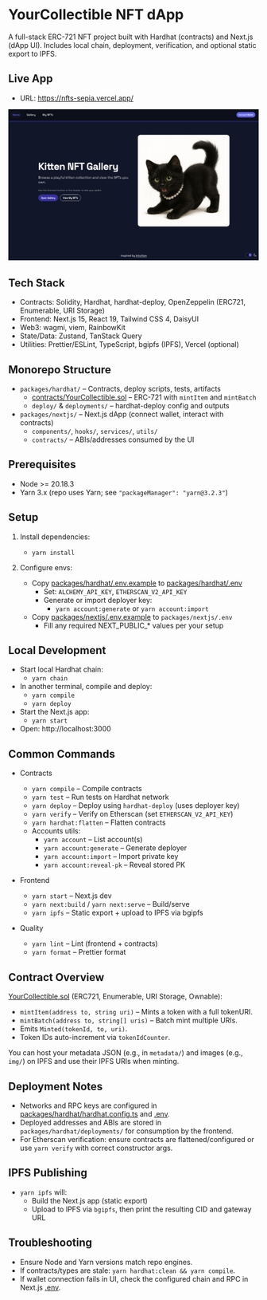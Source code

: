 # YourCollectible NFT dApp

A full-stack ERC-721 NFT project built with Hardhat (contracts) and Next.js (dApp UI). Includes local chain, deployment, verification, and optional static export to IPFS.

## Live App

- URL: https://nfts-sepia.vercel.app/

![Home page](packages/nextjs/public/img/home_page.png)

## Tech Stack

- Contracts: Solidity, Hardhat, hardhat-deploy, OpenZeppelin (ERC721, Enumerable, URI Storage)
- Frontend: Next.js 15, React 19, Tailwind CSS 4, DaisyUI
- Web3: wagmi, viem, RainbowKit
- State/Data: Zustand, TanStack Query
- Utilities: Prettier/ESLint, TypeScript, bgipfs (IPFS), Vercel (optional)

## Monorepo Structure

- `packages/hardhat/` – Contracts, deploy scripts, tests, artifacts
  - [contracts/YourCollectible.sol](packages/hardhat/contracts/YourCollectible.sol) – ERC-721 with `mintItem` and `mintBatch`
  - `deploy/` & `deployments/` – hardhat-deploy config and outputs
- `packages/nextjs/` – Next.js dApp (connect wallet, interact with contracts)
  - `components/`, `hooks/`, `services/`, `utils/`
  - `contracts/` – ABIs/addresses consumed by the UI

## Prerequisites

- Node >= 20.18.3
- Yarn 3.x (repo uses Yarn; see `"packageManager": "yarn@3.2.3"`)

## Setup

1. Install dependencies:
   - `yarn install`

2. Configure envs:
   - Copy [packages/hardhat/.env.example](packages/hardhat/.env.example) to [packages/hardhat/.env](packages/hardhat/.env)
     - Set: `ALCHEMY_API_KEY`, `ETHERSCAN_V2_API_KEY`
     - Generate or import deployer key:
       - `yarn account:generate` or `yarn account:import`
   - Copy [packages/nextjs/.env.example](packages/nextjs/.env.example) to `packages/nextjs/.env`
     - Fill any required NEXT_PUBLIC_* values per your setup

## Local Development

- Start local Hardhat chain:
  - `yarn chain`
- In another terminal, compile and deploy:
  - `yarn compile`
  - `yarn deploy`
- Start the Next.js app:
  - `yarn start`
- Open: http://localhost:3000

## Common Commands

- Contracts
  - `yarn compile` – Compile contracts
  - `yarn test` – Run tests on Hardhat network
  - `yarn deploy` – Deploy using `hardhat-deploy` (uses deployer key)
  - `yarn verify` – Verify on Etherscan (set `ETHERSCAN_V2_API_KEY`)
  - `yarn hardhat:flatten` – Flatten contracts
  - Accounts utils:
    - `yarn account` – List account(s)
    - `yarn account:generate` – Generate deployer
    - `yarn account:import` – Import private key
    - `yarn account:reveal-pk` – Reveal stored PK

- Frontend
  - `yarn start` – Next.js dev
  - `yarn next:build` / `yarn next:serve` – Build/serve
  - `yarn ipfs` – Static export + upload to IPFS via bgipfs

- Quality
  - `yarn lint` – Lint (frontend + contracts)
  - `yarn format` – Prettier format

## Contract Overview

[YourCollectible.sol](packages/hardhat/contracts/YourCollectible.sol) (ERC721, Enumerable, URI Storage, Ownable):
- `mintItem(address to, string uri)` – Mints a token with a full tokenURI.
- `mintBatch(address to, string[] uris)` – Batch mint multiple URIs.
- Emits `Minted(tokenId, to, uri)`.
- Token IDs auto-increment via `tokenIdCounter`.

You can host your metadata JSON (e.g., in `metadata/`) and images (e.g., `img/`) on IPFS and use their IPFS URIs when minting.

## Deployment Notes

- Networks and RPC keys are configured in [packages/hardhat/hardhat.config.ts](packages/hardhat/hardhat.config.ts) and [.env](packages/hardhat/.env).
- Deployed addresses and ABIs are stored in `packages/hardhat/deployments/` for consumption by the frontend.
- For Etherscan verification: ensure contracts are flattened/configured or use `yarn verify` with correct constructor args.

## IPFS Publishing

- `yarn ipfs` will:
  - Build the Next.js app (static export)
  - Upload to IPFS via `bgipfs`, then print the resulting CID and gateway URL

## Troubleshooting

- Ensure Node and Yarn versions match repo engines.
- If contracts/types are stale: `yarn hardhat:clean && yarn compile`.
- If wallet connection fails in UI, check the configured chain and RPC in Next.js [.env](packages/nextjs/.env).